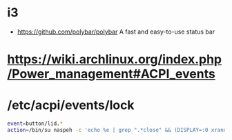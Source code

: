 # i3
- https://github.com/polybar/polybar A fast and easy-to-use status bar


# https://wiki.archlinux.org/index.php/Power_management#ACPI_events
# /etc/acpi/events/lock
```sh
event=button/lid.*
action=/bin/su naspeh -c 'echo %e | grep ".*close" && (DISPLAY=:0 xrandr | grep -c "HDMI. connected" || DISPLAY=:0 ~/bin/my lock)'
```
